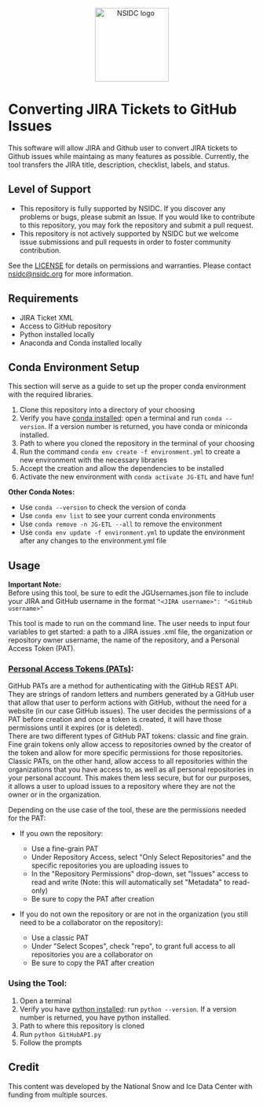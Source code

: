 <p align="center">
  <img alt="NSIDC logo" src="https://nsidc.org/themes/custom/nsidc/logo.svg" width="150" />
</p>


# Converting JIRA Tickets to GitHub Issues

This software will allow JIRA and Github user to convert JIRA tickets to Github issues while maintaing as many features as possible. Currently, the tool transfers the JIRA title, description, checklist, labels, and status.

## Level of Support

* This repository is fully supported by NSIDC. If you discover any problems or bugs,
  please submit an Issue. If you would like to contribute to this repository, you may fork
  the repository and submit a pull request. 
* This repository is not actively supported by NSIDC but we welcome issue submissions and
  pull requests in order to foster community contribution.

See the [LICENSE](LICENSE) for details on permissions and warranties. Please contact
nsidc@nsidc.org for more information.


## Requirements

* JIRA Ticket XML
* Access to GitHub repository
* Python installed locally
* Anaconda and Conda installed locally


## Conda Environment Setup

This section will serve as a guide to set up the proper conda environment with the required libraries.

1. Clone this repository into a directory of your choosing
2. Verify you have [conda installed](https://docs.conda.io/projects/conda/en/latest/user-guide/install/index.html): open a terminal and run `conda --version`. If a version number is returned, you have conda or miniconda installed.
3. Path to where you cloned the repository in the terminal of your choosing
4. Run the command `conda env create -f environment.yml` to create a new environment with the necessary libraries
5. Accept the creation and allow the dependencies to be installed
6. Activate the new environment with `conda activate JG-ETL` and have fun! 

**Other Conda Notes:**
- Use `conda --version` to check the version of conda
- Use `conda env list` to see your current conda environments
- Use `conda remove -n JG-ETL --all` to remove the environment
- Use `conda env update -f environment.yml` to update the environment after any changes to the environment.yml file


## Usage

**Important Note:**  
Before using this tool, be sure to edit the JGUsernames.json file to include your JIRA and GitHub username in the format `"<JIRA username>": "<GitHub username>"`

This tool is made to run on the command line. The user needs to input four variables to get started: a path to a JIRA issues .xml file, the organization or repository owner username, the name of the repository, and a Personal Access Token (PAT).

### [Personal Access Tokens (PATs)](https://docs.github.com/en/authentication/keeping-your-account-and-data-secure/managing-your-personal-access-tokens): 

GitHub PATs are a method for authenticating with the GitHub REST API. They are  strings of random letters and numbers generated by a GitHub user that allow that user to perform actions with GitHub, without the need for a website (in our case GitHub issues). The user decides the permissions of a PAT before creation and once a token is created, it will have those permissions until it expires (or is deleted).  
There are two different types of GitHub PAT tokens: classic and fine grain. Fine grain tokens only allow access to repositories owned by the creator of the token and allow for more specific permissions for those repositories. Classic PATs, on the other hand, allow access to all repositories within the organizations that you have access to, as well as all personal repositories in your personal account. This makes them less secure, but for our purposes, it allows a user to upload issues to a repository where they are not the owner or in the organization.

Depending on the use case of the tool, these are the permissions needed for the PAT:
* If you own the repository:
    * Use a fine-grain PAT
    * Under Repository Access, select "Only Select Repositories" and the specific repositories you are uploading issues to
    * In the "Repository Permissions" drop-down, set "Issues" access to read and write (Note: this will automatically set "Metadata" to read-only)
    * Be sure to copy the PAT after creation

* If you do not own the repository or are not in the organization (you still need to be a collaborator on the repository):
    * Use a classic PAT
    * Under "Select Scopes", check "repo", to grant full access to all repositories you are a collaborator on
    * Be sure to copy the PAT after creation


### Using the Tool:

1. Open a terminal
2. Verify you have [python installed](https://www.python.org/downloads/): run `python --version`. If a version number is returned, you have python installed.
3. Path to where this repository is cloned
4. Run `python GitHubAPI.py`
5. Follow the prompts


## Credit

This content was developed by the National Snow and Ice Data Center with funding from
multiple sources.
